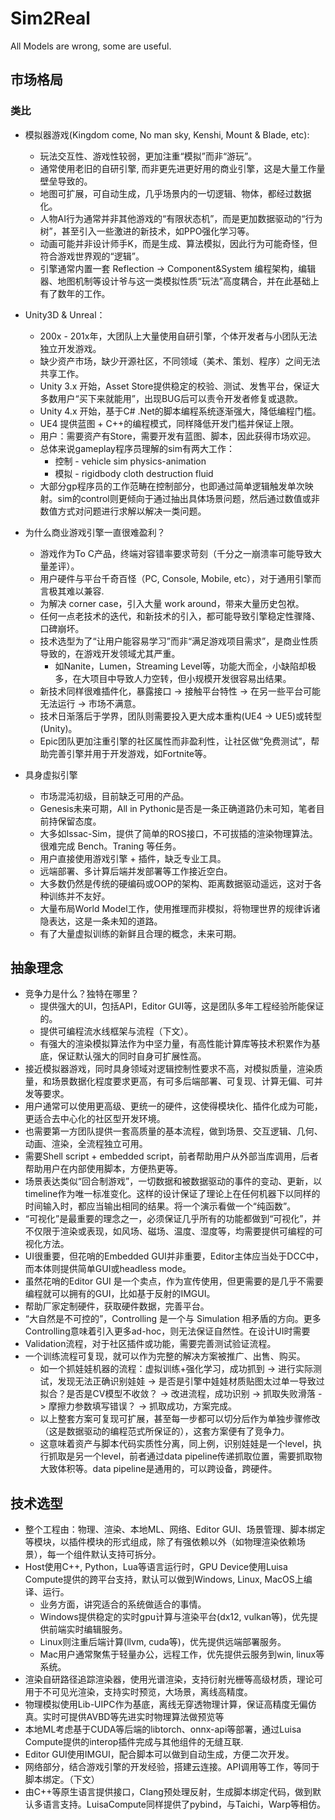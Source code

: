 # Sim2Real

All Models are wrong, some are useful.

## 市场格局
### 类比
* 模拟器游戏(Kingdom come, No man sky, Kenshi, Mount & Blade, etc):
    * 玩法交互性、游戏性较弱，更加注重“模拟”而非“游玩”。
    * 通常使用老旧的自研引擎, 而非更先进更好用的商业引擎，这是大量工作量壁垒导致的。
    * 地图可扩展，可自动生成，几乎场景内的一切逻辑、物体，都经过数据化。
    * 人物AI行为通常并非其他游戏的“有限状态机”，而是更加数据驱动的“行为树”，甚至引入一些激进的新技术，如PPO强化学习等。
    * 动画可能并非设计师手K，而是生成、算法模拟，因此行为可能奇怪，但符合游戏世界观的“逻辑”。
    * 引擎通常内置一套 Reflection -> Component&System 编程架构，编辑器、地图机制等设计爷与这一类模拟性质“玩法”高度耦合，并在此基础上有了数年的工作。

* Unity3D & Unreal：
    * 200x - 201x年，大团队上大量使用自研引擎，个体开发者与小团队无法独立开发游戏。
    * 缺少资产市场，缺少开源社区，不同领域（美术、策划、程序）之间无法共享工作。
    * Unity 3.x 开始，Asset Store提供稳定的校验、测试、发售平台，保证大多数用户“买下来就能用”，出现BUG后可以责令开发者修复或退款。
    * Unity 4.x 开始，基于C# .Net的脚本编程系统逐渐强大，降低编程门槛。
    * UE4 提供蓝图 + C++的编程模式，同样降低开发门槛并保证上限。
    * 用户：需要资产有Store，需要开发有蓝图、脚本，因此获得市场欢迎。
    * 总体来说gameplay程序员理解的sim有两大工作：
        * 控制 - vehicle sim physics-animation
        * 模拟 - rigidbody cloth destruction fluid
    * 大部分gp程序员的工作范畴在控制部分，也即通过简单逻辑触发单次映射。sim的control则更倾向于通过抽出具体场景问题，然后通过数值或非数值方式对问题进行求解以解决一类问题。

* 为什么商业游戏引擎一直很难盈利？
    * 游戏作为To C产品，终端对容错率要求苛刻（千分之一崩溃率可能导致大量差评）。
    * 用户硬件与平台千奇百怪（PC, Console, Mobile, etc），对于通用引擎而言极其难以兼容.
    * 为解决 corner case，引入大量 work around，带来大量历史包袱。
    * 任何一点老技术的迭代，和新技术的引入，都可能导致引擎稳定性骤降、口碑崩坏。
    * 技术选型为了“让用户能容易学习”而非“满足游戏项目需求”，是商业性质导致的，在游戏开发领域尤其严重。
        * 如Nanite，Lumen，Streaming Level等，功能大而全，小缺陷却极多，在大项目中导致人力空转，但小规模开发很容易出结果。
    * 新技术同样很难插件化，暴露接口 -> 接触平台特性 -> 在另一些平台可能无法运行 -> 市场不满意。
    * 技术日渐落后于学界，团队则需要投入更大成本重构(UE4 -> UE5)或转型(Unity)。
    * Epic团队更加注重引擎的社区属性而非盈利性，让社区做“免费测试”，帮助完善引擎并用于开发游戏，如Fortnite等。

* 具身虚拟引擎
    * 市场混沌初级，目前缺乏可用的产品。
    * Genesis未来可期，All in Pythonic是否是一条正确道路仍未可知，笔者目前持保留态度。
    * 大多如Issac-Sim，提供了简单的ROS接口，不可拔插的渲染物理算法。很难完成 Bench。Traning 等任务。
    * 用户直接使用游戏引擎 + 插件，缺乏专业工具。
    * 远端部署、多计算后端并发部署等工作接近空白。
    * 大多数仍然是传统的硬编码或OOP的架构、距离数据驱动遥远，这对于各种训练并不友好。
    * 大量布局World Model工作，使用推理而非模拟，将物理世界的规律诉诸隐表达，这是一条未知的道路。
    * 有了大量虚拟训练的新鲜且合理的概念，未来可期。

## 抽象理念
* 竞争力是什么？独特在哪里？
    * 提供强大的UI，包括API，Editor GUI等，这是团队多年工程经验所能保证的。
    * 提供可编程流水线框架与流程（下文）。
    * 有强大的渲染模拟算法作为中坚力量，有高性能计算库等技术积累作为基底，保证默认强大的同时自身可扩展性高。
* 接近模拟器游戏，同时具身领域对逻辑控制性要求不高，对模拟质量，渲染质量，和场景数据化程度要求更高，有可多后端部署、可复现、计算无偏、可并发等要求。
* 用户通常可以使用更高级、更统一的硬件，这使得模块化、插件化成为可能，更适合去中心化的社区型开发环境。
* 也需要第一方团队提供一套高质量的基本流程，做到场景、交互逻辑、几何、动画、渲染，全流程独立可用。
* 需要Shell script + embedded script，前者帮助用户从外部当库调用，后者帮助用户在内部使用脚本，方便热更等。
* 场景表达类似“回合制游戏”，一切数据和被数据驱动的事件的变动、更新，以timeline作为唯一标准变化。这样的设计保证了理论上在任何机器下以同样的时间输入时，都应当输出相同的结果。将一个演示看做一个“纯函数”。
* “可视化”是最重要的理念之一，必须保证几乎所有的功能都做到“可视化”，并不仅限于渲染或表现，如风场、磁场、温度、湿度等，均需要提供可编程的可视化方法。
* UI很重要，但花哨的Embedded GUI并非重要，Editor主体应当处于DCC中，而本体则提供简单GUI或headless mode。
* 虽然花哨的Editor GUI 是一个卖点，作为宣传使用，但更需要的是几乎不需要编程就可以拥有的GUI，比如基于反射的IMGUI。
* 帮助厂家定制硬件，获取硬件数据，完善平台。
* “大自然是不可控的”，Controlling 是一个与 Simulation 相矛盾的方向。更多Controlling意味着引入更多ad-hoc，则无法保证自然性。在设计UI时需要
* Validation流程，对于社区插件或功能，需要完善测试验证流程。
* 一个训练流程可复现，就可以作为完整的解决方案被推广、出售、购买。
    * 如一个抓娃娃机器的流程：虚拟训练+强化学习，成功抓到 -> 进行实际测试，发现无法正确识别娃娃 -> 是否是引擎中娃娃材质贴图太过单一导致过拟合？是否是CV模型不收敛？ -> 改进流程，成功识别 -> 抓取失败滑落 -> 摩擦力参数填写错误？ -> 抓取成功，方案完成。
    * 以上整套方案可复现可扩展，甚至每一步都可以切分后作为单独步骤修改（这是数据驱动的编程范式所保证的），这套方案便有了竞争力。
    * 这意味着资产与脚本代码实质性分离，同上例，识别娃娃是一个level，执行抓取是另一个level，前者通过data pipeline传递抓取位置，需要抓取物大致体积等。data pipeline是通用的，可以跨设备，跨硬件。


## 技术选型
* 整个工程由：物理、渲染、本地ML、网络、Editor GUI、场景管理、脚本绑定等模块，以插件模块的形式组成，除了有强依赖以外（如物理渲染依赖场景），每一个组件默认支持可拆分。
* Host使用C++, Python，Lua等语言运行时，GPU Device使用Luisa Compute提供的跨平台支持，默认可以做到Windows, Linux, MacOS上编译、运行。
    * 业务方面，讲究适合的系统做适合的事情。
    * Windows提供稳定的实时gpu计算与渲染平台(dx12, vulkan等)，优先提供前端实时编辑服务。
    * Linux则注重后端计算(llvm, cuda等)，优先提供远端部署服务。
    * Mac用户通常聚焦于轻量办公，远程工作，优先提供云服务到win, linux等系统。
* 渲染自研路径追踪渲染器，使用光谱渲染，支持衍射光栅等高级材质，理论可用于不可见光渲染，支持实时预览，大场景，离线高精度。
* 物理模拟使用Lib-UIPC作为基底，离线无穿透物理计算，保证高精度无偏仿真。实时可提供AVBD等先进实时物理算法做预览等
* 本地ML考虑基于CUDA等后端的libtorch、onnx-api等部署，通过Luisa Compute提供的interop插件完成与其他组件的无缝互联.
* Editor GUI使用IMGUI，配合脚本可以做到自动生成，方便二次开发。
* 网络部分，结合游戏引擎的开发经验，搭建云连接。API调用等工作，等同于脚本绑定。（下文）
* 由C++等原生语言提供接口，Clang预处理反射，生成脚本绑定代码，做到默认多语言支持。LuisaCompute同样提供了pybind，与Taichi，Warp等相仿。
